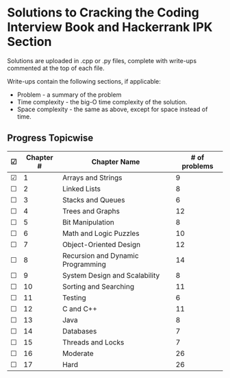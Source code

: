 # Solutions to Cracking the Coding Interview Book and Hackerrank IPK Section
Solutions are uploaded in .cpp or .py files, complete with write-ups commented at the top of each
file.

Write-ups contain the following sections, if applicable:
* Problem - a summary of the problem
* Time complexity - the big-O time complexity of the solution.
* Space complexity - the same as above, except for space instead of time.

## Progress Topicwise
| ☑             | Chapter #     |           Chapter Name            | # of problems |
| ------------- | ------------- | --------------------------------- | ------------- |
| ☑             | 1             | Arrays and Strings                | 9             |
| ☐             | 2             | Linked Lists                      | 8             |
| ☐             | 3             | Stacks and Queues                 | 6             |
| ☐             | 4             | Trees and Graphs                  | 12            |
| ☐             | 5             | Bit Manipulation                  | 8             |
| ☐             | 6             | Math and Logic Puzzles            | 10            |
| ☐             | 7             | Object-Oriented Design            | 12            |
| ☐             | 8             | Recursion and Dynamic Programming | 14            |
| ☐             | 9             | System Design and Scalability     | 8             |
| ☐             | 10            | Sorting and Searching             | 11            |
| ☐             | 11            | Testing                           | 6             |
| ☐             | 12            | C and C++                         | 11            |
| ☐             | 13            | Java                              | 8             |
| ☐             | 14            | Databases                         | 7             |
| ☐             | 15            | Threads and Locks                 | 7             |
| ☐             | 16            | Moderate                          | 26            |
| ☐             | 17            | Hard                              | 26            |
